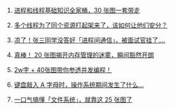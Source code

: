 

1. [进程和线程基础知识全家桶，30 张图一套带走](https://mp.weixin.qq.com/s?__biz=MzUxODAzNDg4NQ==&mid=2247485175&idx=1&sn=eda03758d4e810afd897ade44c19a508&chksm=f98e425dcef9cb4b3da63e6054f34d5012068b16eb3503d7e5a93bc2a857f1e5116ff793f1d9&mpshare=1&scene=1&srcid=0826ca3tehRsSHa7czjLMSna&sharer_sharetime=1598443376312&sharer_shareid=054214e3287ede8cff93de9018c6d7da&key=f8fcfe1a6c069eefba57e1761b92531ce7b1979516e1422c14dd6527c24f30b33ebddaa4fc5c10baa6479c0031796d5cd8f47dbd6a597deed6380bd9552307b87c8adbea40c134f608f9f4e9b0646e40c9abd308c627b6522591e2a1dd86098e7a64e6ed2c27e2df047975b7636675db16f04953787a48ffe24634c8a46131b5&ascene=1&uin=MTk5NTg4MjAwOA%3D%3D&devicetype=Windows+10+x64&version=62090529&lang=zh_CN&exportkey=A8TiXIls7EsmAft8F9zlM7U%3D&pass_ticket=bj74g1ZD8%2ByyctOKfx3dhTXVBCfLthb7gFHAK5T31BKUtkwjvbiNyoe7EHIRsSPo)   

2. [多个线程为了同个资源打起架来了，该如何让他们安分？](https://mp.weixin.qq.com/s?__biz=MzUxODAzNDg4NQ==&mid=2247485264&idx=1&sn=78585cbabd1e0c333b43a3abd2b2ff64&chksm=f98e43facef9caecb8681562a1465fc5e1657b4bd332c6370289454b95737484cdbccd7b8076&mpshare=1&scene=1&srcid=0826dOt6c08lCwrvIXdyJTGM&sharer_sharetime=1598443365799&sharer_shareid=054214e3287ede8cff93de9018c6d7da&key=281d398fa0af70c949f6a2459da8ceae83b6936dfa6851f226dc7fc9a7499eeed44e70fae4497d19d94454c274d2a76de01e618a73133d20db68f0b94d1077958cbce59655c23326559a1c9ff7a4354440840f8dbd614454bb0497300c5798bc67149254220f269d7568dae21e3a0285140d9a8e28617a9f4321a1643259b4a4&ascene=1&uin=MTk5NTg4MjAwOA%3D%3D&devicetype=Windows+10+x64&version=62090529&lang=zh_CN&exportkey=A6gu8N%2FEcAhjRQw0aoDXOm8%3D&pass_ticket=bj74g1ZD8%2ByyctOKfx3dhTXVBCfLthb7gFHAK5T31BKUtkwjvbiNyoe7EHIRsSPo)     

3. [凉了！张三同学没答好「进程间通信」，被面试官挂了....](https://mp.weixin.qq.com/s?__biz=MzUxODAzNDg4NQ==&mid=2247485318&idx=1&sn=0da0a684639106f548e9d4454fd49904&chksm=f98e432ccef9ca3ab4e10734fd011c898785f18d842ec3b148c7a8ee500790377858e0dbd8d6&scene=158#rd)          
4. [真棒！ 20 张图揭开内存管理的迷雾，瞬间豁然开朗](https://mp.weixin.qq.com/s?__biz=MzUxODAzNDg4NQ==&mid=2247485033&idx=1&sn=bf9ba7aca126ad186922c57a96928593&chksm=f98e42c3cef9cbd514df38d04deb5e7a9ea67dbd478da75fc4a7636ee90b1384d65f68eb23f5&scene=158#rd)                  
5. [2w字 + 40张图带你参透并发编程！](https://mp.weixin.qq.com/s?__biz=MzU2NDg0OTgyMA==&mid=2247492647&idx=1&sn=4d85bc69e46ba7ab67972348577b8e78&chksm=fc4619d4cb3190c2467da4b2fc91ff94522c7581ddc21068df26f88a838452f42117403e7d2f&mpshare=1&scene=1&srcid=0816lrAm4yicb0UWZbGI3qMx&sharer_sharetime=1597539580972&sharer_shareid=054214e3287ede8cff93de9018c6d7da&key=281d398fa0af70c91f25c9d76af220aec96542b8bad86ae134ceaa9fa7c1b2ca45d0f4de036a28f3aa544c1825eacc582a3495845354a58bdadea12b1ca2a104a3dbcbd14d74c42853587d7d8caa552afd7412cd3b42d67e46de9ecaabdb245b52ffc1bff70b2f4b044fd853d2fffb95d9b3d34c1f84132f004134770898c271&ascene=1&uin=MTk5NTg4MjAwOA%3D%3D&devicetype=Windows+10+x64&version=62090529&lang=zh_CN&exportkey=AxHxNCX%2F6gbBXuZ2AeuMSS8%3D&pass_ticket=bj74g1ZD8%2ByyctOKfx3dhTXVBCfLthb7gFHAK5T31BKUtkwjvbiNyoe7EHIRsSPo)             

6. [键盘敲入 A 字母时，操作系统期间发生了什么...](https://mp.weixin.qq.com/s?__biz=MzUxODAzNDg4NQ==&mid=2247485498&idx=1&sn=6948f309461ea83c691892949c8272dd&chksm=f98e4c90cef9c5861ae3747780ea74eeab79eb84d8bc16c8a389d2a29ec606acdf1295cae3b9&scene=158#rd)                        
7. [一口气搞懂「文件系统」，就靠这 25 张图了](https://mp.weixin.qq.com/s?__biz=MzUxODAzNDg4NQ==&mid=2247485446&idx=1&sn=2c525f008622b98bc08a66f2b4dcfee8&chksm=f98e4caccef9c5bafe0a69378623049a1cf37fbb8b61b65922f772e2170f98292b914a4268e5&scene=158#rd)
